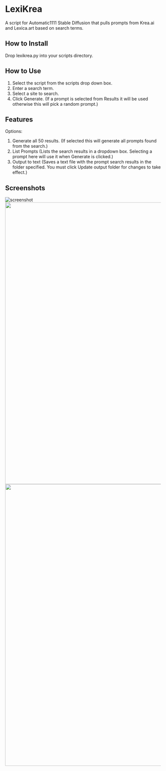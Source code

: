 # LexiKrea
A script for Automatic1111 Stable Diffusion that pulls prompts from Krea.ai and Lexica.art based on search terms.

## How to Install
Drop lexikrea.py into your scripts directory.

## How to Use

 1. Select the script from the scripts drop down box.
 2. Enter a search term.
 3. Select a site to search.
 4. Click Generate. (If a prompt is selected from Results it will be used otherwise this will pick a random prompt.)
 
## Features 
 
 Options:
 
 1. Generate all 50 results. (If selected this will generate all prompts found from the search.)
 2. List Prompts (Lists the search results in a dropdown box. Selecting a prompt here will use it when Generate is clicked.)
 3. Output to text (Saves a text file with the prompt search results in the folder specified. You must click Update output folder for changes to take effect.)


## Screenshots

![screenshot](https://github.com/Vetchems/sd-lexikrea/raw/main/images/lexikrea_screenshot.png)
<img src="https://github.com/Vetchems/sd-lexikrea/raw/main/images/lexikrea_screenshot_result.png" width="912"/>
<img src="https://github.com/Vetchems/sd-lexikrea/raw/main/images/lexikrea_results_example.png" width="912"/>

